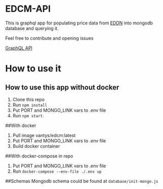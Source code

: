 # EDCM-API
This is graphql app for populating price data from [EDDN](https://github.com/EDCD/EDDN) into mongodb database and querying it.

Feel free to contribute and opening issues

[GraphQL API](http://vm-javajun-edcm.development.com/graphql)

# How to use it

## How to use this app without docker
  1. Clone this repo
  2. Run ```npm install```
  3. Put PORT and MONGO_LINK vars to .env file
  4. Run ```npm start```. 

##With docker
  1. Pull image vantys/edcm:latest
  2. Put PORT and MONGO_LINK vars to .env file
  3. Build docker container

##With docker-compose in repo
  1. Put PORT and MONGO_LINK vars to .env file
  2. Run ```docker-compose --env-file ./.env up```

##Schemas
 Mongodb schema could be found at ```database/init-mongo.js```
